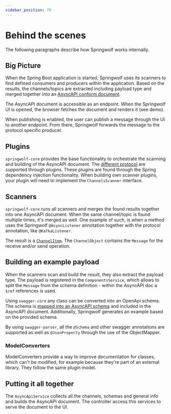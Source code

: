 ```yaml
---
sidebar_position: 70
---
```


# Behind the scenes

The following paragraphs describe how Springwolf works internally.

## Big Picture

When the Spring Boot application is started, Springwolf uses its scanners to find defined consumers and producers within the application.
Based on the results, the channels/topics are extracted including payload type and merged together into an [AsyncAPI conform document](https://www.asyncapi.com/docs/reference/specification/v3.0.0).

The AsyncAPI document is accessible as an endpoint.
When the Springwolf UI is opened, the browser fetches the document and renders it (see demo).

When publishing is enabled, the user can publish a message through the UI to another endpoint.
From there, Springwolf forwards the message to the protocol specific producer.

## Plugins

`springwolf-core` provides the base functionality to orchestrate the scanning and building of the AsyncAPI document.
The [different protocol](./introduction/supported-protocols.md) are supported through plugins.
These plugins are found through the Spring dependency injection functionality.
When building own scanner plugins, your plugin will need to implement the `ChannelsScanner` interface.

## Scanners

`springwolf-core` runs all scanners and merges the found results together into one AsyncAPI document.
When the same channel/topic is found multiple times, it's merged as well.
One example of such, is when a method uses the Springwolf `@AsyncListener` annotation together with the protocol annotation, like `@KafkaListener`.

The result is a [`ChannelItem`](https://www.asyncapi.com/docs/reference/specification/v3.0.0#channelObject).
The `ChannelObject` contains the `Message` for the receive and/or send operation.

## Building an example payload

When the scanners scan and build the result, they also extract the payload type.
The payload is registered in the `ComponentsService`, which allows to split the `Message` from the schema definition - within the AsyncAPI doc a `$ref` references is used.

Using `swagger-core` any class can be converted into an OpenApi schema.
The schema is [mapped into an AsyncAPI schema](https://www.asyncapi.com/docs/tutorials/getting-started/coming-from-openapi) and included in the AsyncAPI document.
Additionally, Springwolf generates an example based on the provided schema.

By using `swagger-parser`, all the `@Schema` and other swagger annotations are supported as well as `@JsonProperty` through the use of the ObjectMapper.

### ModelConverters

ModelConverters provide a way to improve documentation for classes, which can't be modified, for example because they're part of an external library.
They follow the same plugin model.

## Putting it all together

The `AsyncApiService` collects all the channels, schemas and general info and builds the AsyncAPI document.
The controller access this services to serve the document to the UI.
